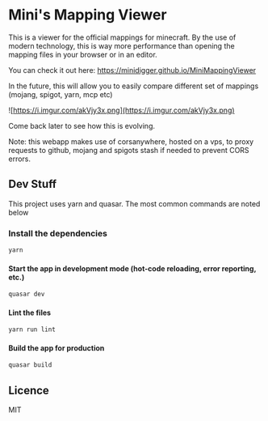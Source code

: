 # Mini's Mapping Viewer

This is a viewer for the official mappings for minecraft.
By the use of modern technology, this is way more performance than opening the mapping files in your browser or in an editor.

You can check it out here: https://minidigger.github.io/MiniMappingViewer

In the future, this will allow you to easily compare different set of mappings (mojang, spigot, yarn, mcp etc)

![https://i.imgur.com/akVjy3x.png](https://i.imgur.com/akVjy3x.png)

Come back later to see how this is evolving.

Note: this webapp makes use of corsanywhere, hosted on a vps, to proxy requests to github, mojang and spigots stash if needed to prevent CORS errors.

## Dev Stuff

This project uses yarn and quasar. The most common commands are noted below

### Install the dependencies
```bash
yarn
```

#### Start the app in development mode (hot-code reloading, error reporting, etc.)
```bash
quasar dev
```

#### Lint the files
```bash
yarn run lint
```

#### Build the app for production
```bash
quasar build
```

## Licence

MIT
